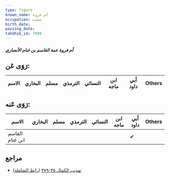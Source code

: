 ```yaml
---
type: figure
known_name: أم فروة
occupation: محدث
birth_date:
passing_date:
tahdhib_id: 7999
---
```

##### أم فروة عمة القاسم بن غنام الأنصاري

## رَوَى عَن:
| الاسم | البخاري | مسلم | الترمذي | النسائي | ابن ماجه | أبي داود | Others |
| ----- | ------- | ---- | ------- | ------- | -------- | -------- | ------ |
## رَوَى عَنه:
| الاسم           | البخاري | مسلم | الترمذي | النسائي | ابن ماجه | أبي داود | Others |
| --------------- | ------- | ---- | ------- | ------- | -------- | -------- | ------ |
| القاسم ابن غنام |         |      |         |         |          | ✔        |        |
## مراجع
- [تهذيب الكمال ٣٥-٣٧٩](obsidian://open?vault=Tahdhib-al-Kamal&file=Figures/٧٩٩٩-أم%20فروة%20عمة%20القاسم%20بن%20غنام%20الأنصاري) ([رابط الشاملة](https://shamela.ws/book/3722/18978))